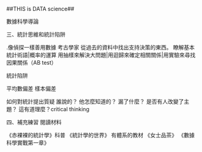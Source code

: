 ##THIS is DATA science##

數據科學導論

三、統計思維和統計陷阱

.像偵探一樣善用數據 考古學家 從過去的資料中找出支持決策的東西。
瞭解基本統計術語|概率的運算
用抽樣來解決大問題|用迴歸來確定相關關係|用實驗來尋找因果關係（AB test）

統計陷阱

平均數偏差
樣本偏差


如何對統計提出質疑
誰說的？
他怎麼知道的？
漏了什麼？
是否有人改變了主題？
這有道理麼？critical thinking

四、補充練習  閱讀材料

《赤裸裸的統計學》科普
《統計學的世界》 有體系的教材
《女士品茶》
《數據科學實戰第一章》
